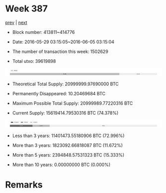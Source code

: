 # Week 387

[prev](week0386.md) | [next](week0388.md)

- Block number: 413811~414776

- Date: 2016-05-29 03:15:05~2016-06-05 03:15:04

- The number of transaction this week: 1502629

- Total utxo: 39619898

![](../images/mined_week0387.png)

- Theoretical Total Supply: 20999999.97690000 BTC

- Permanently Disappeared: 10.20469684 BTC

- Maximum Possible Total Supply: 20999989.77220316 BTC

- Current Supply: 15619414.79530316 BTC (74.378%)

![](../images/year_week0387.png)


- Less than 3 years: 11401473.55180906 BTC (72.996%)

- More than 3 years: 1823092.66818087 BTC (11.672%)

- More than 5 years: 2394848.57531323 BTC (15.333%)

- More than 10 years: 0.00000000 BTC (0.000%)

# Remarks

